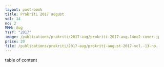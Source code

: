 ```yaml
---
layout: post-book
title: Prakriti 2017 august
vol: 14
no: 2
MMM: Aug
YYYY: "2017"
image: /publications/prakriti/2017-aug/prokriti-2017-aug-14no2-cover.jpg
price: 20
file: /publications/prakriti/2017-aug/prokriti-august-2017-vol.-13-no.-3-table-of-content.pdf
---
```

table of content